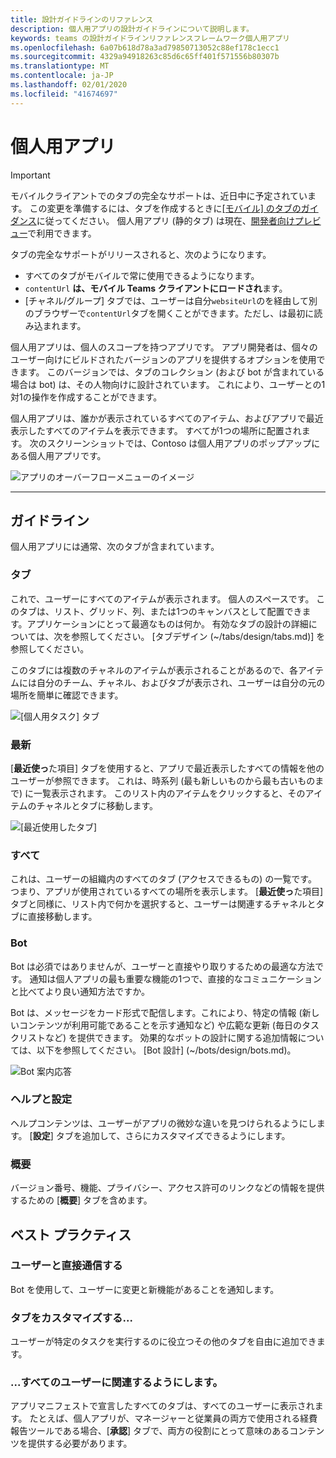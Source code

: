 ```yaml
---
title: 設計ガイドラインのリファレンス
description: 個人用アプリの設計ガイドラインについて説明します。
keywords: teams の設計ガイドラインリファレンスフレームワーク個人用アプリ
ms.openlocfilehash: 6a07b618d78a3ad79850713052c88ef178c1ecc1
ms.sourcegitcommit: 4329a94918263c85d6c65ff401f571556b80307b
ms.translationtype: MT
ms.contentlocale: ja-JP
ms.lasthandoff: 02/01/2020
ms.locfileid: "41674697"
---
```

# <a name="personal-apps"></a>個人用アプリ

> [!Important]
> モバイルクライアントでのタブの完全なサポートは、近日中に予定されています。 この変更を準備するには、タブを作成するときに[[モバイル] のタブのガイダンス](~/tabs/design/tabs-mobile.md)に従ってください。 個人用アプリ (静的タブ) は現在、[開発者向けプレビュー](~/resources/dev-preview/developer-preview-intro.md)で利用できます。
>
> タブの完全なサポートがリリースされると、次のようになります。
>
> * すべてのタブがモバイルで常に使用できるようになります。
> * `contentUrl` **は、モバイル Teams クライアントにロードされ**ます。
> * [チャネル/グループ] タブでは、ユーザーは自分`websiteUrl`のを経由して別のブラウザーで`contentUrl`タブを開くことができます。ただし、は最初に読み込まれます。

個人用アプリは、個人のスコープを持つアプリです。 アプリ開発者は、個々のユーザー向けにビルドされたバージョンのアプリを提供するオプションを使用できます。 このバージョンでは、タブのコレクション (および bot が含まれている場合は bot) は、その人物向けに設計されています。 これにより、ユーザーとの1対1の操作を作成することができます。

個人用アプリは、誰かが表示されているすべてのアイテム、およびアプリで最近表示したすべてのアイテムを表示できます。 すべてが1つの場所に配置されます。 次のスクリーンショットでは、Contoso は個人用アプリのポップアップにある個人用アプリです。

![アプリのオーバーフローメニューのイメージ](~/assets/images/Personal-apps-App-flyout.png)

---

## <a name="guidelines"></a>ガイドライン

個人用アプリには通常、次のタブが含まれています。

### <a name="your-tab"></a>タブ

これで、ユーザーにすべてのアイテムが表示されます。 個人のスペースです。 このタブは、リスト、グリッド、列、または1つのキャンバスとして配置できます。アプリケーションにとって最適なものは何か。 有効なタブの設計の詳細については、次を参照してください。 [タブデザイン (~/tabs/design/tabs.md)] を参照してください。

このタブには複数のチャネルのアイテムが表示されることがあるので、各アイテムには自分のチーム、チャネル、およびタブが表示され、ユーザーは自分の元の場所を簡単に確認できます。

![[個人用タスク] タブ](~/assets/images/Personal-apps-MY-tab.png)

### <a name="recent"></a>最新

[**最近使っ**た項目] タブを使用すると、アプリで最近表示したすべての情報を他のユーザーが参照できます。 これは、時系列 (最も新しいものから最も古いものまで) に一覧表示されます。 このリスト内のアイテムをクリックすると、そのアイテムのチャネルとタブに移動します。

![[最近使用したタブ]](~/assets/images/Personal-apps-Recent-tab.png)

### <a name="all"></a>すべて

これは、ユーザーの組織内のすべてのタブ (アクセスできるもの) の一覧です。 つまり、アプリが使用されているすべての場所を表示します。 [**最近使っ**た項目] タブと同様に、リスト内で何かを選択すると、ユーザーは関連するチャネルとタブに直接移動します。

### <a name="bot"></a>Bot

Bot は必須ではありませんが、ユーザーと直接やり取りするための最適な方法です。 通知は個人アプリの最も重要な機能の1つで、直接的なコミュニケーションと比べてより良い通知方法ですか。

Bot は、メッセージをカード形式で配信します。これにより、特定の情報 (新しいコンテンツが利用可能であることを示す通知など) や広範な更新 (毎日のタスクリストなど) を提供できます。 効果的なボットの設計に関する追加情報については、以下を参照してください。 [Bot 設計] (~/bots/design/bots.md)。

![Bot 案内応答](~/assets/images/Personal-apps-Bot.png)

### <a name="help-and-settings"></a>ヘルプと設定

ヘルプコンテンツは、ユーザーがアプリの微妙な違いを見つけられるようにします。 [**設定**] タブを追加して、さらにカスタマイズできるようにします。

### <a name="about"></a>概要

バージョン番号、機能、プライバシー、アクセス許可のリンクなどの情報を提供するための [**概要**] タブを含めます。

## <a name="best-practices"></a>ベスト プラクティス

### <a name="communicate-directly-with-your-users"></a>ユーザーと直接通信する

Bot を使用して、ユーザーに変更と新機能があることを通知します。

### <a name="customize-your-tabs"></a>タブをカスタマイズする...

ユーザーが特定のタスクを実行するのに役立つその他のタブを自由に追加できます。

### <a name="and-make-them-relevant-to-every-user"></a>...すべてのユーザーに関連するようにします。

アプリマニフェストで宣言したすべてのタブは、すべてのユーザーに表示されます。 たとえば、個人アプリが、マネージャーと従業員の両方で使用される経費報告ツールである場合、[**承認**] タブで、両方の役割にとって意味のあるコンテンツを提供する必要があります。
